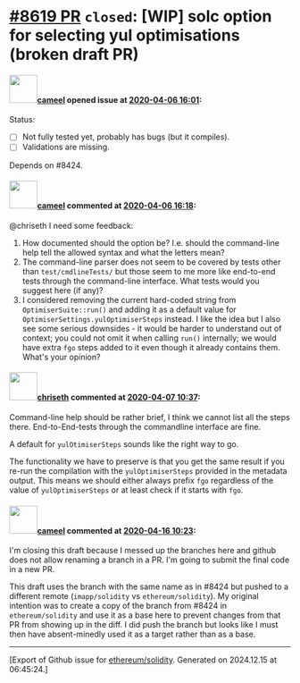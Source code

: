 # [\#8619 PR](https://github.com/ethereum/solidity/pull/8619) `closed`: [WIP] solc option for selecting yul optimisations (broken draft PR)

#### <img src="https://avatars.githubusercontent.com/u/137030?v=4" width="50">[cameel](https://github.com/cameel) opened issue at [2020-04-06 16:01](https://github.com/ethereum/solidity/pull/8619):

Status:
- [ ] Not fully tested yet, probably has bugs (but it compiles).
- [ ] Validations are missing.

Depends on #8424.

#### <img src="https://avatars.githubusercontent.com/u/137030?v=4" width="50">[cameel](https://github.com/cameel) commented at [2020-04-06 16:18](https://github.com/ethereum/solidity/pull/8619#issuecomment-609893642):

@chriseth I need some feedback:
1. How documented should the option be? I.e. should the command-line help tell the allowed syntax and what the letters mean?
2. The command-line parser does not seem to be covered by tests other than `test/cmdlineTests/` but those seem to me more like end-to-end tests through the command-line interface. What tests would you suggest here (if any)?
3. I considered removing the current hard-coded string from `OptimiserSuite::run()` and adding it as a default value for `OptimiserSettings.yulOptimiserSteps` instead. I like the idea but I also see some serious downsides - it would be harder to understand out of context; you could not omit it when calling `run()` internally; we would have extra `fgo` steps added to it even though it already contains them. What's your opinion?

#### <img src="https://avatars.githubusercontent.com/u/9073706?v=4" width="50">[chriseth](https://github.com/chriseth) commented at [2020-04-07 10:37](https://github.com/ethereum/solidity/pull/8619#issuecomment-610311949):

Command-line help should be rather brief, I think we cannot list all the steps there. End-to-End-tests through the commandline interface are fine.

A default for `yulOtimiserSteps` sounds like the right way to go.

The functionality we have to preserve is that you get the same result if you re-run the compilation with the `yulOptimiserSteps` provided in the metadata output. This means we should either always prefix `fgo` regardless of the value of `yulOptimiserSteps` or at least check if it starts with `fgo`.

#### <img src="https://avatars.githubusercontent.com/u/137030?v=4" width="50">[cameel](https://github.com/cameel) commented at [2020-04-16 10:23](https://github.com/ethereum/solidity/pull/8619#issuecomment-614559151):

I'm closing this draft because I messed up the branches here and github does not allow renaming a branch in a PR. I'm going to submit the final code in a new PR.

This draft uses the branch with the same name as in #8424 but pushed to a different remote (`imapp/solidity` vs `ethereum/solidity`). My original intention was to create a copy of the branch from #8424 in `ethereum/solidity` and use it as a base here to prevent changes from that PR from showing up in the diff. I did push the branch but looks like I must then have absent-minedly used it  as a target rather than as a base.


-------------------------------------------------------------------------------



[Export of Github issue for [ethereum/solidity](https://github.com/ethereum/solidity). Generated on 2024.12.15 at 06:45:24.]
